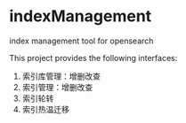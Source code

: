 # indexManagement
index management tool for opensearch

This project provides the following interfaces:
1. 索引库管理：增删改查
2. 索引管理：增删改查
3. 索引轮转
4. 索引热温迁移
